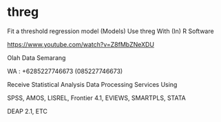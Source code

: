 # threg
Fit a threshold regression model (Models) Use threg With (In) R Software

https://www.youtube.com/watch?v=Z8fMbZNeXDU

Olah Data Semarang

WA : +6285227746673 (085227746673)

Receive Statistical Analysis Data Processing Services Using

SPSS, AMOS, LISREL, Frontier 4.1, EVIEWS, SMARTPLS, STATA

DEAP 2.1, ETC
